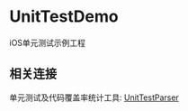 # UnitTestDemo

iOS单元测试示例工程

## 相关连接

单元测试及代码覆盖率统计工具: [UnitTestParser](https://github.com/JerryChu/UnitTestParser)
